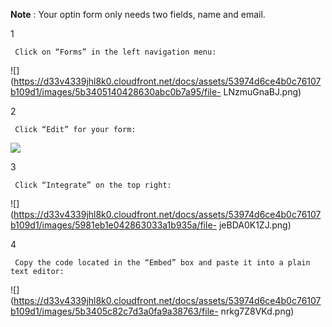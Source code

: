 **Note** : Your optin form only needs two fields, name and email.

1

     Click on “Forms” in the left navigation menu: 

![](https://d33v4339jhl8k0.cloudfront.net/docs/assets/53974d6ce4b0c76107b109d1/images/5b3405140428630abc0b7a95/file-
LNzmuGnaBJ.png)

2

     Click “Edit” for your form: 

![](https://d33v4339jhl8k0.cloudfront.net/docs/assets/53974d6ce4b0c76107b109d1/images/5b34054c0428630abc0b7a99/file-G3tdXkejXD.png)

3

     Click “Integrate” on the top right: 

![](https://d33v4339jhl8k0.cloudfront.net/docs/assets/53974d6ce4b0c76107b109d1/images/5981eb1e042863033a1b935a/file-
jeBDA0K1ZJ.png)

4

     Copy the code located in the “Embed” box and paste it into a plain text editor: 

![](https://d33v4339jhl8k0.cloudfront.net/docs/assets/53974d6ce4b0c76107b109d1/images/5b3405c82c7d3a0fa9a38763/file-
nrkg7Z8VKd.png)

